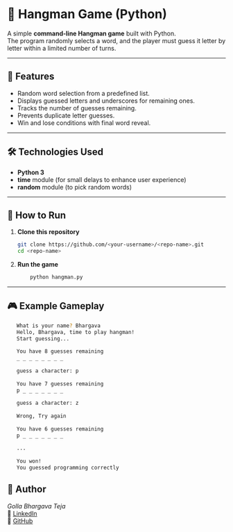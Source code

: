 # 🎯 Hangman Game (Python)

A simple **command-line Hangman game** built with Python.  
The program randomly selects a word, and the player must guess it letter by letter within a limited number of turns.

---

## 📌 Features
- Random word selection from a predefined list.
- Displays guessed letters and underscores for remaining ones.
- Tracks the number of guesses remaining.
- Prevents duplicate letter guesses.
- Win and lose conditions with final word reveal.

---

## 🛠️ Technologies Used
- **Python 3**
- **time** module (for small delays to enhance user experience)
- **random** module (to pick random words)

---

## 🚀 How to Run
1. **Clone this repository**
   ```bash
   git clone https://github.com/<your-username>/<repo-name>.git
   cd <repo-name>
2. **Run the game**
   ```bash
       python hangman.py
    ```
-------
##  🎮 Example Gameplay
   ```bash
      What is your name? Bhargava
      Hello, Bhargava, time to play hangman!
      Start guessing...
      
      You have 8 guesses remaining
      _ _ _ _ _ _ _ _ 
      
      guess a character: p
      
      You have 7 guesses remaining
      p _ _ _ _ _ _ _ 
      
      guess a character: z
      
      Wrong, Try again
      
      You have 6 guesses remaining
      p _ _ _ _ _ _ _ 
      
      ...
      
      You won!
      You guessed programming correctly
```
## 👤 Author
  *Golla Bhargava Teja*  
🔗 [LinkedIn](https://www.linkedin.com/in/golla-bhargava-teja/)  
🔗 [GitHub](https://github.com/<your-username>)


